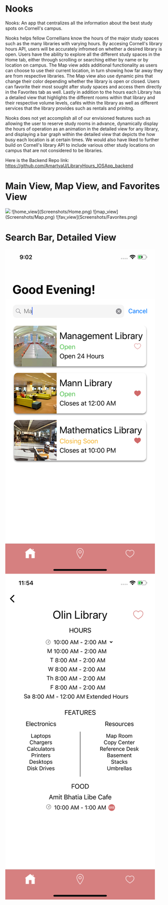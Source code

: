 # Nooks

Nooks: An app that centralizes all the information about the best study spots on Cornell's campus.

Nooks helps fellow Cornellians know the hours of the major study spaces such as the many libraries with varying hours. By accesing Cornell's library hours API, users will be accurately infromed on whether a desired library is open. Users have the ability to explore all the different study spaces in the Home tab, either through scrolling or searching either by name or by location on campus. The Map view adds additional functionality as users can choose to use their current location, in turn showing how far away  they are from respective libraries. The Map view also use dynamic pins that change their color depending whether the library is open or closed. Users can favorite their most sought after study spaces and access them directly in the Favorites tab as well. Lastly in addition to the hours each Library has a detailed view that highlights the different rooms within that library and their respective volume levels, cafés within the library as well as different services that the library provides such as rentals and prinitng.

Nooks does not yet accomplish all of our envisioned features such as allowing the user to reserve study rooms in advance, dynamically display the hours of operation as an animation in the detailed view for any library, and displaying a bar graph within the detailed view that depicts the how busy each location is at certain times. We would also have liked to further build on Cornell's library API to include various other study locations on campus that are not considered to be libraries. 

Here is the Backend Repo link: https://github.com/AmartyaU/LibraryHours_IOSApp_backend

# Main View, Map View, and Favorites View

<img src= "https://github.com/mjs698/library-hours-hack-challenge/blob/master/Screenshots/Home.png" width = "50">
![home_view](Screenshots/Home.png)  ![map_view](Screenshots/Map.png)    ![fav_view](Screenshots/Favorites.png)

# Search Bar, Detailed View
![search](Screenshots/Search.png)   ![detailed](Screenshots/fancy.png)




